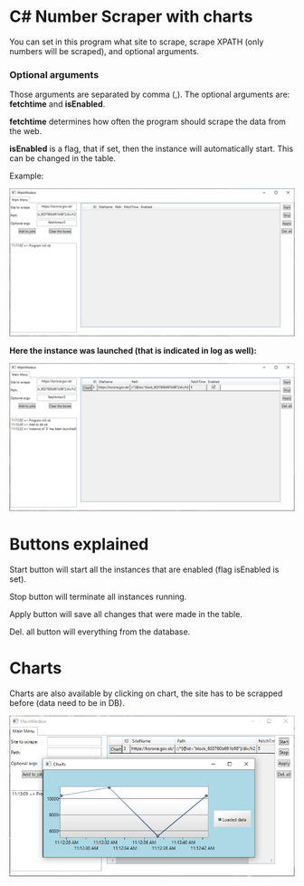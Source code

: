 # C# Number Scraper with charts

You can set in this program what site to scrape, scrape XPATH (only numbers will be scraped), and optional arguments.

### Optional arguments

Those arguments are separated by comma (,). The optional arguments are: **fetchtime** and **isEnabled**.

**fetchtime** determines how often the program should scrape the data from the web.

**isEnabled** is a flag, that if set, then the instance will automatically start. This can be changed in the table.

Example:

![image-20211124111211305](image-20211124111211305.png)



**Here the instance was launched (that is indicated in log as well):**

![image-20211124111239912](image-20211124111239912.png)

# Buttons explained

Start button will start all the instances that are enabled (flag isEnabled is set).

Stop button will terminate all instances running.

Apply button will save all changes that were made in the table.

Del. all button will everything from the database.



# Charts

Charts are also available by clicking on chart, the site has to be scrapped before (data need to be in DB).

![image-20211124111412707](image-20211124111412707.png)
